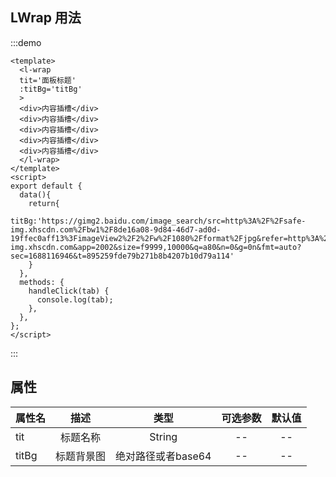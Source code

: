 ## LWrap 用法

:::demo

```vue
<template>
  <l-wrap
  tit='面板标题'
  :titBg='titBg'
  >
  <div>内容插槽</div>
  <div>内容插槽</div>
  <div>内容插槽</div>
  <div>内容插槽</div>
  <div>内容插槽</div>
  </l-wrap>
</template>
<script>
export default {
  data(){
    return{
      titBg:'https://gimg2.baidu.com/image_search/src=http%3A%2F%2Fsafe-img.xhscdn.com%2Fbw1%2F8de16a08-9d84-46d7-ad0d-19ffec0aff13%3FimageView2%2F2%2Fw%2F1080%2Fformat%2Fjpg&refer=http%3A%2F%2Fsafe-img.xhscdn.com&app=2002&size=f9999,10000&q=a80&n=0&g=0n&fmt=auto?sec=1688116946&t=895259fde79b271b8b4207b10d79a114'
    }
  },
  methods: {
    handleClick(tab) {
      console.log(tab);
    },
  },
};
</script>
```

:::

## 属性

| 属性名     |    描述    |    类型     | 可选参数 |      默认值      |
| ---------- | :--------: | :---------: | :------: | :--------------: |
| tit | 标题名称 |   String    |    --    | -- |
| titBg | 标题背景图 |   绝对路径或者base64    |    --    | -- |


